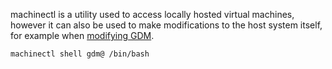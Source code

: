 machinectl is a utility used to access locally hosted virtual machines, however it can also be used to make modifications to the host system itself, for example when [modifying GDM](https://www.reddit.com/r/Fedora/comments/vqwype/machinectl_a_simpler_way_to_modify_gdm/).

```sh
machinectl shell gdm@ /bin/bash
```
